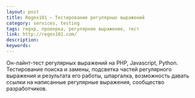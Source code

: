 ```yaml
---
layout: post
title: Regex101 — Тестирование регулярных выражений
category: services, testing
tags: regxp, проверка, регулярное выражение, тест
link: http://regex101.com/
description:
keywords:
---
```


<p>Он-лайнт-тест регулярных выражений на PHP, Javascript, Python. Тестирование поиска и замены, подсветка частей регулярного выражения и результата его работы, шпаргалка, возможность давать ссылки на написанные регулярные выражения, сообщество разработчиков.</p>
